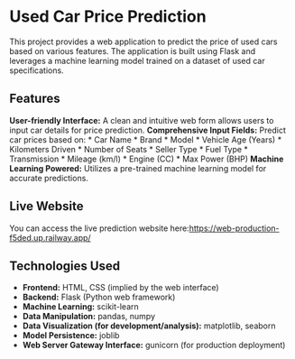 # Used Car Price Prediction

This project provides a web application to predict the price of used cars based on various features. The application is built using Flask and leverages a machine learning model trained on a dataset of used car specifications.

## Features

**User-friendly Interface:** A clean and intuitive web form allows users to input car details for price prediction.
**Comprehensive Input Fields:** Predict car prices based on:
    * Car Name
    * Brand
    * Model
    * Vehicle Age (Years)
    * Kilometers Driven
    * Number of Seats
    * Seller Type
    * Fuel Type
    * Transmission
    * Mileage (km/l)
    * Engine (CC)
    * Max Power (BHP)
**Machine Learning Powered:** Utilizes a pre-trained machine learning model for accurate predictions.

## Live Website

You can access the live prediction website here:https://web-production-f5ded.up.railway.app/

## Technologies Used

* **Frontend:** HTML, CSS (implied by the web interface)
* **Backend:** Flask (Python web framework)
* **Machine Learning:** scikit-learn
* **Data Manipulation:** pandas, numpy
* **Data Visualization (for development/analysis):** matplotlib, seaborn
* **Model Persistence:** joblib
* **Web Server Gateway Interface:** gunicorn (for production deployment)
